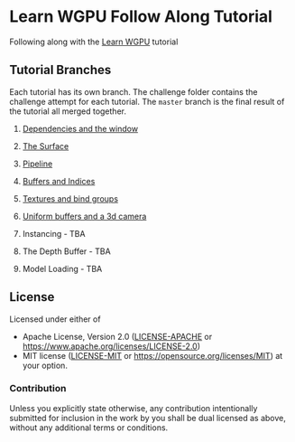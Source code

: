 # Learn WGPU Follow Along Tutorial

Following along with the [Learn WGPU](https://sotrh.github.io/learn-wgpu/) tutorial

## Tutorial Branches

Each tutorial has its own branch. The challenge folder contains the challenge attempt for each tutorial. The `master` branch is the final result of the tutorial all merged together.

1. [Dependencies and the window](https://github.com/lecoqjacob/learn_wgpu/tree/tutorial1-window)

2. [The Surface](https://github.com/lecoqjacob/learn_wgpu/tree/tutorial2-surface)

3. [Pipeline](https://github.com/lecoqjacob/learn_wgpu/tree/tutorial3-pipeline)

4. [Buffers and Indices](https://github.com/lecoqjacob/learn_wgpu/tree/tutorial4-buffers)

5. [Textures and bind groups](https://github.com/lecoqjacob/learn_wgpu/tree/tutorial5-textures)

6. [Uniform buffers and a 3d camera](https://github.com/lecoqjacob/learn_wgpu/tree/tutorial6-uniform-camera)

7. Instancing - TBA

8. The Depth Buffer - TBA

9. Model Loading - TBA

## License

Licensed under either of

* Apache License, Version 2.0 ([LICENSE-APACHE](LICENSE-APACHE) or <https://www.apache.org/licenses/LICENSE-2.0>)
* MIT license ([LICENSE-MIT](LICENSE-MIT) or <https://opensource.org/licenses/MIT>)
at your option.

### Contribution

Unless you explicitly state otherwise, any contribution intentionally submitted
for inclusion in the work by you shall be dual licensed as above, without any
additional terms or conditions.